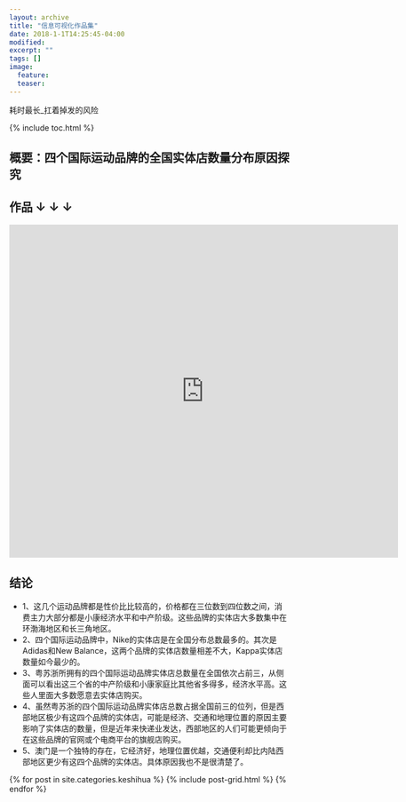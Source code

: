 ```yaml
---
layout: archive
title: "信息可视化作品集"
date: 2018-1-1T14:25:45-04:00
modified:
excerpt: ""
tags: []
image: 
  feature: 
  teaser:
---
```


耗时最长_扛着掉发的风险

{% include toc.html %}



## 概要：四个国际运动品牌的全国实体店数量分布原因探究


## 作品 ↓ ↓ ↓

<iframe src="https://public.tableau.com/profile/.6733#!/vizhome/_18220/1?:embed=y&:display_count=yes&publish=yes/Dashboard1?:showVizHome=no&:embed=truehttps://public.tableau.com/shared/DJPSG6CX9?:display_count=yes" width="700px" height="600px" frameborder="0"></iframe>


## 结论
- 1、这几个运动品牌都是性价比比较高的，价格都在三位数到四位数之间，消费主力大部分都是小康经济水平和中产阶级。这些品牌的实体店大多数集中在环渤海地区和长三角地区。
- 2、四个国际运动品牌中，Nike的实体店是在全国分布总数最多的。其次是Adidas和New Balance，这两个品牌的实体店数量相差不大，Kappa实体店数量如今最少的。                                    
- 3、粤苏浙所拥有的四个国际运动品牌实体店总数量在全国依次占前三，从侧面可以看出这三个省的中产阶级和小康家庭比其他省多得多，经济水平高。这些人里面大多数愿意去实体店购买。
- 4、虽然粤苏浙的四个国际运动品牌实体店总数占据全国前三的位列，但是西部地区极少有这四个品牌的实体店，可能是经济、交通和地理位置的原因主要影响了实体店的数量，但是近年来快递业发达，西部地区的人们可能更倾向于在这些品牌的官网或个电商平台的旗舰店购买。
- 5、澳门是一个独特的存在，它经济好，地理位置优越，交通便利却比内陆西部地区更少有这四个品牌的实体店。具体原因我也不是很清楚了。

<div class="tiles">
{% for post in site.categories.keshihua %}
  {% include post-grid.html %}
{% endfor %}
</div><!-- /.tiles 把所有categories 有 keshihua 的列出来-->
